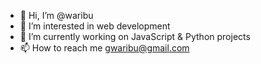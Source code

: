 - 👋 Hi, I’m @waribu
- 👀 I’m interested in web development
- 🐍 I’m currently working on JavaScript & Python projects
- 📫 How to reach me gwaribu@gmail.com

<!---
waribu/waribu is a ✨ special ✨ repository because its `README.md` (this file) appears on your GitHub profile.
You can click the Preview link to take a look at your changes.
--->
